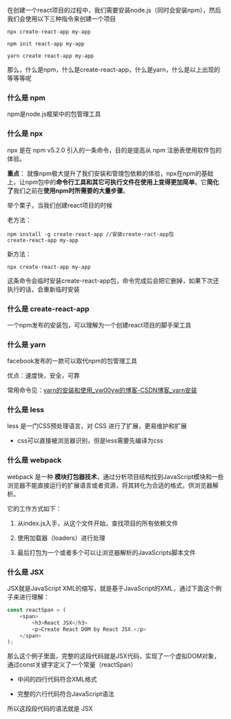 在创建一个react项目的过程中，我们需要安装node.js（同时会安装npm），然后我们会使用以下三种指令来创建一个项目

```shell
npx create-react-app my-app

npm init react-app my-app

yarn create react-app my-app
```

那么，什么是npm，什么是create-react-app，什么是yarn，什么是以上出现的等等等呢

### 什么是 npm

npm是node.js框架中的包管理工具

### 什么是 npx

npx 是在 npm v5.2.0 引入的一条命令，目的是提高从 npm 注册表使用软件包的体验。

**重点**： 就像npm极大提升了我们安装和管理包依赖的体验，npx在npm的基础上，让npm包中的**命令行工具和其它可执行文件在使用上变得更加简单**。它**简化了**我们之前在**使用npm时所需要的大量步骤**。

举个栗子，当我们创建react项目的时候

老方法：

```shell
npm install -g create-react-app //安装create-ract-app包
create-react-app my-app
```

新方法：

```shell
npx create-react-app my-app
```

这条命令会临时安装create-react-app包，命令完成后会把它删掉，如果下次还执行的话，会重新临时安装

### 什么是 create-react-app

一个npm发布的安装包，可以理解为一个创建react项目的脚手架工具

### 什么是 yarn

facebook发布的一款可以取代npm的包管理工具

优点：速度快，安全，可靠

常用命令见：[yarn的安装和使用_yw00yw的博客-CSDN博客_yarn安装](https://blog.csdn.net/yw00yw/article/details/81354533)

### 什么是 less

less 是一门CSS预处理语言，对 CSS 进行了扩展，更易维护和扩展

- css可以直接被浏览器识别，但是less需要先编译为css

### 什么是 webpack

webpack 是一种 **模块打包器技术**，通过分析项目结构找到JavaScript模块和一些浏览器不能直接运行的扩展语言或者资源，将其转化为合适的格式，供浏览器解析。

它的工作方式如下：

1. 从index.js入手，从这个文件开始，查找项目的所有依赖文件

2. 使用加载器（loaders）进行处理

3. 最后打包为一个或者多个可以让浏览器解析的JavaScripts脚本文件



### 什么是 JSX

JSX就是JavaScript XML的缩写，就是基于JavaScript的XML，通过下面这个例子来进行理解：

```javascript
const reactSpan = (
    <span>
        <h3>React JSX</h3>
        <p>Create React DOM by React JSX.</p>
    </span>
);
```

那么这个例子里面，完整的这段代码就是JSX代码，实现了一个虚拟DOM对象，通过const关键字定义了一个常量（reactSpan）

- 中间的四行代码符合XML格式

- 完整的六行代码符合JavaScript语法

所以这段段代码的语法就是 JSX





